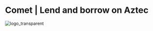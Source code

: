 # Comet | Lend and borrow on Aztec
![logo_transparent](https://github.com/user-attachments/assets/fcc47c75-9d90-4705-933d-bb82ce132a48)
